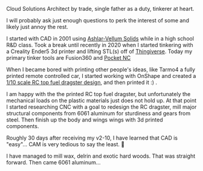 Cloud Solutions Architect by trade, single father as a duty, tinkerer at heart. 

I will probably ask just enough questions to perk the interest of some and likely just annoy the rest. 

I started with CAD in 2001 using [Ashlar-Vellum Solids](https://ashlar.com/articles/old-cad-and-3d-modeling-software-on-new-operating-systems.html) while in a high school R&D class. Took a break until recently in 2020 when I started tinkering with a Creality Ender5 3d printer and lifting STL(s) off of [Thingiverse](https://www.thingiverse.com/rjmcvey2013/designs). Today my primary tinker tools are Fusion360 and [Pocket NC](https://community.pocketnc.com/u/daClubber/summary) 

When I became bored with printing other people's ideas, like Tarmo4 a fully printed remote controlled car, I started working with OnShape and created a [1/10 scale RC top fuel dragster design](https://cad.onshape.com/documents/d66598ac72435360dadb0da3/w/68c0f13137590ce039705110/e/69ab070c592bbcfbbe7db2ec?renderMode=0&uiState=622fe2b27f0f9e4b7eecb6fe), and then printed it :) .

I am happy with the the printed RC top fuel dragster, but unfortunately the mechanical loads on the plastic materials just does not hold up. At that point I started researching CNC with a goal to redesign the RC dragster, mill major structural components from 6061 aluminum for sturdiness and gears from steel. Then finish up the body and wings wings with 3d printed components. 

Roughly 30 days after receiving my v2-10, I have learned that CAD is "easy"... CAM is very tedious to say the least. :grimacing:

I have managed to mill wax, delrin and exotic hard woods. That was straight forward. Then came 6061 aluminum... 

<!---
rmcveyhsawaknow/rmcveyhsawaknow is a ✨ special ✨ repository because its `README.md` (this file) appears on your GitHub profile.
You can click the Preview link to take a look at your changes.
--->
